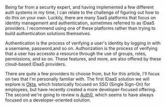 Being far from a security expert, and having implemented a few different auth systems in my time, I can relate to the challenge of figuring out how to do this on your own. Luckily, there are many SaaS platforms that focus on identity management and authentication, sometimes referred to as IDaaS providers. I recommend using one of these platforms rather than trying to build authentication solutions themselves.

Authentication is the process of verifying a user's identity by logging in with a username, password,and so on. Authorization is the process of verifying that a user has accessto a resource through the use of groups, roles, permissions, and so on. These features, and more, are also offered by these cloud-based IDaaS providers.

There are quite a few providers to choose from, but for this article, I'll focus on two that I'm personally familiar with. The first IDaaS solution we will explore is [Okta][okta], which historically focused on SSO (Single Sign-On) for employees, but have recently created a more developer-focused offering. The second we're going to review is [Auth0][auth0], which seems to have always focused on a developer-oriented solution.

[okta]: https://www.okta.com/
[auth0]: https://auth0.com/
